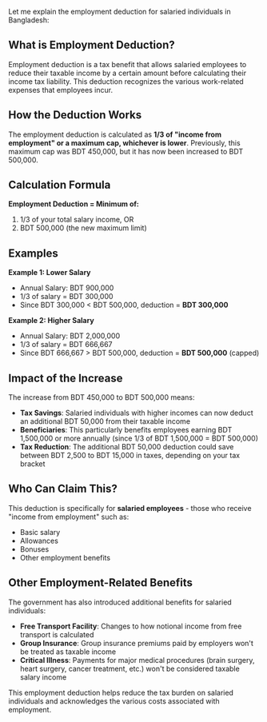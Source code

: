 Let me explain the employment deduction for salaried individuals in Bangladesh:

## What is Employment Deduction?

Employment deduction is a tax benefit that allows salaried employees to reduce their taxable income by a certain amount before calculating their income tax liability. This deduction recognizes the various work-related expenses that employees incur.

## How the Deduction Works

The employment deduction is calculated as **1/3 of "income from employment" or a maximum cap, whichever is lower**. Previously, this maximum cap was BDT 450,000, but it has now been increased to BDT 500,000.

## Calculation Formula

**Employment Deduction = Minimum of:**
1. 1/3 of your total salary income, OR
2. BDT 500,000 (the new maximum limit)

## Examples

**Example 1: Lower Salary**
- Annual Salary: BDT 900,000
- 1/3 of salary = BDT 300,000
- Since BDT 300,000 < BDT 500,000, deduction = **BDT 300,000**

**Example 2: Higher Salary**
- Annual Salary: BDT 2,000,000
- 1/3 of salary = BDT 666,667
- Since BDT 666,667 > BDT 500,000, deduction = **BDT 500,000** (capped)

## Impact of the Increase

The increase from BDT 450,000 to BDT 500,000 means:

- **Tax Savings**: Salaried individuals with higher incomes can now deduct an additional BDT 50,000 from their taxable income
- **Beneficiaries**: This particularly benefits employees earning BDT 1,500,000 or more annually (since 1/3 of BDT 1,500,000 = BDT 500,000)
- **Tax Reduction**: The additional BDT 50,000 deduction could save between BDT 2,500 to BDT 15,000 in taxes, depending on your tax bracket

## Who Can Claim This?

This deduction is specifically for **salaried employees** - those who receive "income from employment" such as:
- Basic salary
- Allowances
- Bonuses
- Other employment benefits

## Other Employment-Related Benefits

The government has also introduced additional benefits for salaried individuals:

- **Free Transport Facility**: Changes to how notional income from free transport is calculated
- **Group Insurance**: Group insurance premiums paid by employers won't be treated as taxable income
- **Critical Illness**: Payments for major medical procedures (brain surgery, heart surgery, cancer treatment, etc.) won't be considered taxable salary income

This employment deduction helps reduce the tax burden on salaried individuals and acknowledges the various costs associated with employment.
